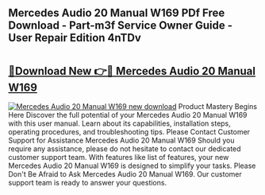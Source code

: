## Mercedes Audio 20 Manual W169 PDf Free Download - Part-m3f Service Owner Guide - User Repair Edition 4nTDv

# <h2><a href="http://bc81333.oget.top/?id=Mercedes+Audio+20+Manual+W169">🔗Download New 👉🔴 Mercedes Audio 20 Manual W169</a></h2>

[![Mercedes Audio 20 Manual W169 new download](https://i.imgur.com/5g1atiW.png)](http://bc81333.oget.top/?id=Mercedes+Audio+20+Manual+W169)
Product Mastery Begins Here Discover the full potential of your Mercedes Audio 20 Manual W169 with this user manual. Learn about its capabilities, installation steps, operating procedures, and troubleshooting tips. Please Contact Customer Support for Assistance Mercedes Audio 20 Manual W169 Should you require any assistance, please do not hesitate to contact our dedicated customer support team. With features like list of features, your new Mercedes Audio 20 Manual W169 is designed to simplify your tasks. Please Don't Be Afraid to Ask Mercedes Audio 20 Manual W169. Our customer support team is ready to answer your questions.
